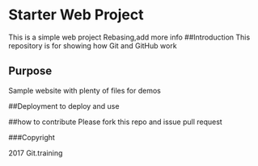 # Starter Web Project
This is a simple web project
Rebasing,add more info
##Introduction
This repository is for showing how Git and GitHub work

## Purpose
Sample website with plenty of files for demos

##Deployment
to deploy and use

##how to contribute
Please fork this repo and issue pull request

###Copyright

2017 Git.training